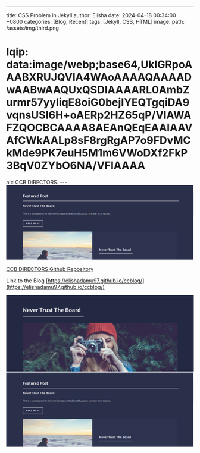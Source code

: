---
title: CSS Problem in Jekyll
author: Elisha
date: 2024-04-18 00:34:00 +0800
categories: [Blog, Recent]
tags: [Jekyll, CSS, HTML]
image:
  path: /assets/img/third.png
  # lqip: data:image/webp;base64,UklGRpoAAABXRUJQVlA4WAoAAAAQAAAADwAABwAAQUxQSDIAAAARL0AmbZurmr57yyIiqE8oiG0bejIYEQTgqiDA9vqnsUSI6H+oAERp2HZ65qP/VIAWAFZQOCBCAAAA8AEAnQEqEAAIAAVAfCWkAALp8sF8rgRgAP7o9FDvMCkMde9PK7euH5M1m6VWoDXf2FkP3BqV0ZYbO6NA/VFIAAAA
  alt: CCB DIRECTORS.
---![Agency](assets/img/third-2.png)


[CCB DIRECTORS Github Repository](https://github.com/elishadamu97/ccblog)

Link to the Blog [https://elishadamu97.github.io/ccblog/](https://elishadamu97.github.io/ccblog/)


![All Posts](assets/img/third-1.png)
![Agency](assets/img/third-2.png)